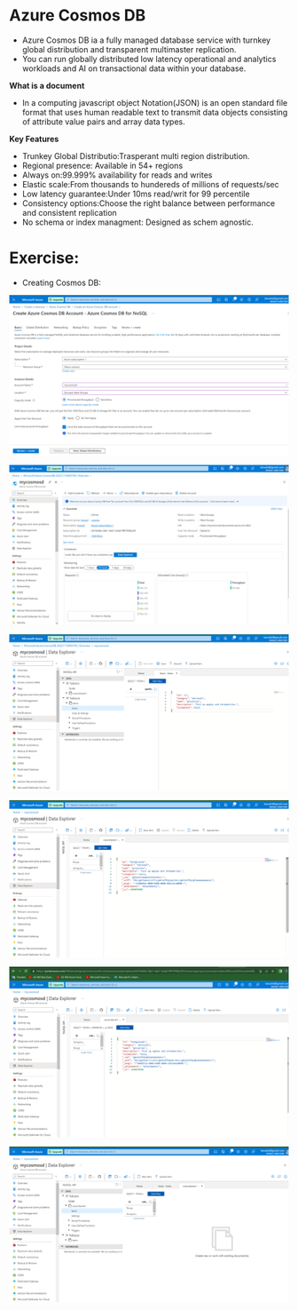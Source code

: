 # Azure Cosmos DB

- Azure Cosmos DB ia a fully managed database service with turnkey global distribution and transparent multimaster replication.
- You can run globally distributed low latency operational and analytics workloads and AI on transactional data within your database.

**What is a document**

- In a computing javascript object Notation(JSON) is an open standard file format that uses human readable text to transmit data objects consisting of attribute value pairs and array data types.


**Key Features**

- Trunkey Global Distributio:Trasperant multi region distribution.
- Regional presence: Available in 54+ regions
- Always on:99.999% availability for reads and writes
- Elastic scale:From thousands to hundereds of millions of requests/sec
- Low latency guarantee:Under 10ms read/writ for 99 percentile
- Consistency options:Choose the right balance between performance and consistent replication
- No schema or index managment: Designed as schem agnostic.


# Exercise:

- Creating Cosmos DB:


![alt test](../00_includes/Azure3week3/Cosmoscreat1.png "Cosmoscreat1.png")





![alt test](../00_includes/Azure3week3/Cosmosmydb2.png "Cosmosmydb2.png")



![alt test](../00_includes/Azure3week3/Cosmosdataex3.png "Cosmosdataex3.png")



![alt test](../00_includes/Azure3week3/Cosmosnewitem4.png "Cosmosnewitem4.png")



![alt test](../00_includes/Azure3week3/Cosmosorder5.png "Cosmosorder5.png")




![alt test](../00_includes/Azure3week3/Cosmoscontainer6.png "Cosmoscontainer6.png")